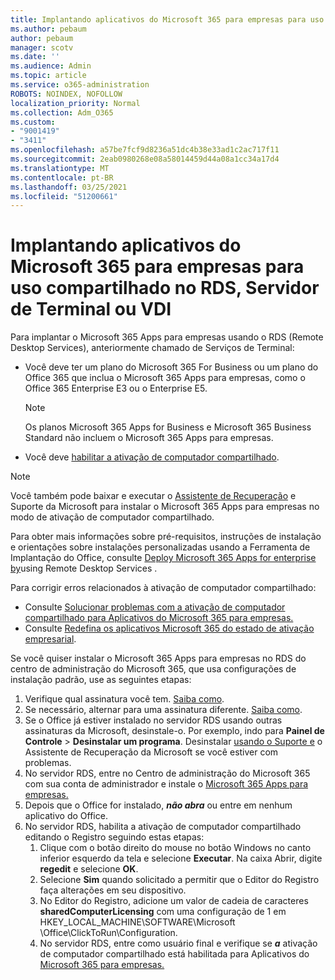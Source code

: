 ```yaml
---
title: Implantando aplicativos do Microsoft 365 para empresas para uso compartilhado no RDS, Servidor de Terminal ou VDI
ms.author: pebaum
author: pebaum
manager: scotv
ms.date: ''
ms.audience: Admin
ms.topic: article
ms.service: o365-administration
ROBOTS: NOINDEX, NOFOLLOW
localization_priority: Normal
ms.collection: Adm_O365
ms.custom:
- "9001419"
- "3411"
ms.openlocfilehash: a57be7fcf9d8236a51dc4b38e33ad1c2ac717f11
ms.sourcegitcommit: 2eab0980268e08a58014459d44a08a1cc34a17d4
ms.translationtype: MT
ms.contentlocale: pt-BR
ms.lasthandoff: 03/25/2021
ms.locfileid: "51200661"
---
```

# <a name="deploying-microsoft-365-apps-for-enterprise-for-shared-use-on-rds-terminal-server-or-vdi"></a>Implantando aplicativos do Microsoft 365 para empresas para uso compartilhado no RDS, Servidor de Terminal ou VDI

Para implantar o Microsoft 365 Apps para empresas usando o RDS (Remote Desktop Services), anteriormente chamado de Serviços de Terminal:

- Você deve ter um plano do Microsoft 365 For Business ou um plano do Office 365 que inclua o Microsoft 365 Apps para empresas, como o Office 365 Enterprise E3 ou o Enterprise E5.
   > [!NOTE]
   > Os planos Microsoft 365 Apps for Business e Microsoft 365 Business Standard não incluem o Microsoft 365 Apps para empresas.
- Você deve [habilitar a ativação de computador compartilhado](https://docs.microsoft.com/DeployOffice/overview-shared-computer-activation).

> [!NOTE]
> Você também pode baixar e executar o [Assistente de Recuperação](https://aka.ms/SaRA_OfficeSCA_M365Portal) e Suporte da Microsoft para instalar o Microsoft 365 Apps para empresas no modo de ativação de computador compartilhado.

Para obter mais informações sobre pré-requisitos, instruções de instalação e orientações sobre instalações personalizadas usando a Ferramenta de Implantação do Office, consulte [Deploy Microsoft 365 Apps for enterprise by](https://docs.microsoft.com/DeployOffice/deploy-microsoft-365-apps-remote-desktop-services)using Remote Desktop Services .

Para corrigir erros relacionados à ativação de computador compartilhado:

- Consulte [Solucionar problemas com a ativação de computador compartilhado para Aplicativos do Microsoft 365 para empresas.](https://docs.microsoft.com/DeployOffice/troubleshoot-shared-computer-activation)
- Consulte [Redefina os aplicativos Microsoft 365 do estado de ativação empresarial](https://go.microsoft.com/fwlink/?linkid=2109218).

Se você quiser instalar o Microsoft 365 Apps para empresas no RDS do centro de administração do Microsoft 365, que usa configurações de instalação padrão, use as seguintes etapas:

1. Verifique qual assinatura você tem. [Saiba como](https://docs.microsoft.com/microsoft-365/admin/admin-overview/what-subscription-do-i-have).
2. Se necessário, alternar para uma assinatura diferente. [Saiba como](https://docs.microsoft.com/microsoft-365/commerce/subscriptions/switch-to-a-different-plan).
3. Se o Office já estiver instalado no servidor RDS usando outras assinaturas da Microsoft, desinstale-o. Por exemplo, indo para **Painel de Controle**  >  **Desinstalar um programa**. Desinstalar [usando o Suporte e](https://aka.ms/SARA-OfficeUninstall-Alchemy) o Assistente de Recuperação da Microsoft se você estiver com problemas.
4. No servidor RDS, entre no Centro de administração do Microsoft 365 com sua conta de administrador e instale o [Microsoft 365 Apps para empresas.](https://portal.office.com/OLS/MySoftware.aspx)
5. Depois que o Office for instalado, ***não abra*** ou entre em nenhum aplicativo do Office.
6. No servidor RDS, habilita a ativação de computador compartilhado editando o Registro seguindo estas etapas:
   1. Clique com o botão direito do mouse no botão Windows no canto inferior esquerdo da tela e selecione **Executar**. Na caixa Abrir, digite **regedit** e selecione **OK**.
   2. Selecione **Sim** quando solicitado a permitir que o Editor do Registro faça alterações em seu dispositivo.
   3. No Editor do Registro, adicione um valor de cadeia de caracteres **sharedComputerLicensing** com uma configuração de 1 em HKEY_LOCAL_MACHINE\SOFTWARE\Microsoft \Office\ClickToRun\Configuration.
   4. No servidor RDS, entre como usuário final e verifique se ***a*** ativação de computador compartilhado está habilitada para Aplicativos do [Microsoft 365 para empresas.](https://docs.microsoft.com/DeployOffice/troubleshoot-shared-computer-activation#verify-that-activation-for-microsoft-365-apps-succeeded)
